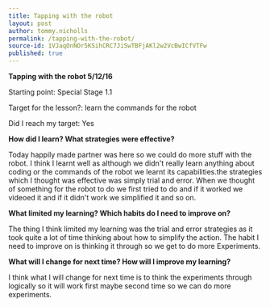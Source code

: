 ```yaml
---
title: Tapping with the robot
layout: post
author: tommy.nicholls
permalink: /tapping-with-the-robot/
source-id: 1VJaqOnNOr5KSihCRC7JiSwTBFjAKl2w2VcBwICfVTFw
published: true
---
```

**Tapping with the robot  5/12/16**

 Starting point: Special Stage 1.1

 Target for the lesson?: learn the commands for the robot

 Did I reach my target: Yes

**How did I learn? What strategies were effective?**

Today happily made partner was here so we could do more stuff with the robot. I think I learnt well as although we didn't really learn anything about coding or the commands of the robot we learnt its capabilities.the strategies which I thought was effective was simply trial and error. When we thought of something for the robot to do we first tried to do and if it worked we videoed it and if it didn't work we simplified it and so on.

**What limited my learning? Which habits do I need to improve on?**

The thing I think limited my learning was the trial and error strategies as it took quite a lot of time thinking about how to simplify the action. The habit I need to improve on is thinking it through so we get to do more Experiments.

**What will I change for next time? How will I improve my learning?**

I think what I will change for next time is to think the experiments through logically so it will work first maybe second time so we can do more experiments.

